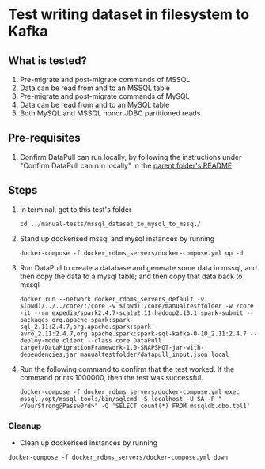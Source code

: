 # Test writing dataset in filesystem to Kafka

## What is tested?
1. Pre-migrate and post-migrate commands of MSSQL
1. Data can be read from and to an MSSQL table
1. Pre-migrate and post-migrate commands of MySQL
1. Data can be read from and to an MySQL table
1. Both MySQL and MSSQL honor JDBC partitioned reads

## Pre-requisites

1. Confirm DataPull can run locally, by following the instructions under "Confirm DataPull can run locally" in the [parent folder's README](../README.md)

## Steps

1. In terminal, get to this test's folder
    ```shell
    cd ../manual-tests/mssql_dataset_to_mysql_to_mssql/
    ```
1. Stand up dockerised mssql and mysql instances by running
    ```shell
    docker-compose -f docker_rdbms_servers/docker-compose.yml up -d
    ```
   
1. Run DataPull to create a database and generate some data in mssql, and then copy the data to a mysql table; and then copy that data back to mssql
    ```shell
    docker run --network docker_rdbms_servers_default -v $(pwd)/../../core/:/core -v $(pwd):/core/manualtestfolder -w /core -it --rm expedia/spark2.4.7-scala2.11-hadoop2.10.1 spark-submit --packages org.apache.spark:spark-sql_2.11:2.4.7,org.apache.spark:spark-avro_2.11:2.4.7,org.apache.spark:spark-sql-kafka-0-10_2.11:2.4.7 --deploy-mode client --class core.DataPull target/DataMigrationFramework-1.0-SNAPSHOT-jar-with-dependencies.jar manualtestfolder/datapull_input.json local
    ```
1. Run the following command to confirm that the test worked. If the command prints 1000000, then the test was successful.
   ```shell
   docker-compose -f docker_rdbms_servers/docker-compose.yml exec mssql /opt/mssql-tools/bin/sqlcmd -S localhost -U SA -P "<YourStrong@Passw0rd>" -Q 'SELECT count(*) FROM mssqldb.dbo.tbl1'
   ```

### Cleanup

- Clean up dockerised instances by running
```shell script
docker-compose -f docker_rdbms_servers/docker-compose.yml down
```